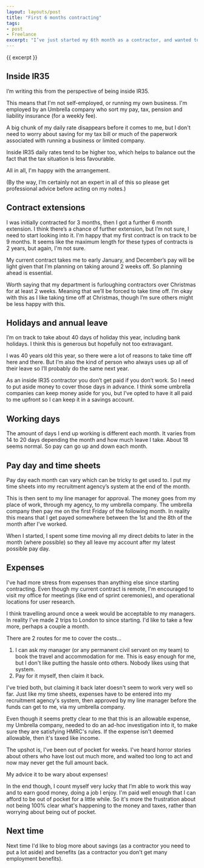 ```yaml
---
layout: layouts/post
title: "First 6 months contracting"
tags:
- post
- Freelance
excerpt: "I’ve just started my 6th month as a contractor, and wanted to share some notes around the practicalities of being employed inside IR35."
---
```

{{ excerpt }}

## Inside IR35

I’m writing this from the perspective of being inside IR35.

This means that I'm not self-employed, or running my own business. I'm employed by an Umbrella company who sort my pay, tax, pension and liability insurance (for a weekly fee).

A big chunk of my daily rate disappears before it comes to me, but I don't need to worry about saving for my tax bill or much of the paperwork associated with running a business or limited company.

Inside IR35 daily rates tend to be higher too, which helps to balance out the fact that the tax situation is less favourable.

All in all, I'm happy with the arrangement.

(By the way, I’m certainly not an expert in all of this so please get professional advice before acting on my notes.)


## Contract extensions 

I was initially contracted for 3 months, then I got a further 6 month extension. I think there’s a chance of further extension, but I’m not sure, I need to start looking into it. I'm happy that my first contract is on track to be 9 months. It seems like the maximum length for these types of contracts is 2 years, but again, I'm not sure.

My current contract takes me to early January, and December’s pay will be light given that I’m planning on taking around 2 weeks off. So planning ahead is essential. 

Worth saying that my department is furloughing contractors over Christmas for at least 2 weeks. Meaning that we’ll be forced to take time off. I’m okay with this as I like taking time off at Christmas, though I’m sure others might be less happy with this. 

## Holidays and annual leave

I’m on track to take about 40 days of holiday this year, including bank holidays. I think this is generous but hopefully not too extravagant. 

I was 40 years old this year, so there were a lot of reasons to take time off here and there. But I’m also the kind of person who always uses up all of their leave so I’ll probably do the same next year.

As an inside IR35 contractor you don’t get paid if you don’t work. So I need to put aside money to cover those days in advance. I think some umbrella companies can keep money aside for you, but I’ve opted to have it all paid to me upfront so I can keep it in a savings account. 

## Working days

The amount of days I end up working is different each month. It varies from 14 to 20 days depending the month and how much leave I take. About 18 seems normal. So pay can go up and down each month.

## Pay day and time sheets

Pay day each month can vary which can be tricky to get used to. I put my time sheets into my recruitment agency’s system at the end of the month. 

This is then sent to my line manager for approval. The money goes from my place of work, through my agency, to my umbrella company. The umbrella company then pay me on the first Friday of the following month. In reality this means that I get payed somewhere between the 1st and the 8th of the month after I’ve worked. 

When I started, I spent some time moving all my direct debits to later in the month (where possible) so they all leave my account after my latest possible pay day.

## Expenses

I've had more stress from expenses than anything else since starting contracting. Even though my current contract is remote, I'm encouraged to visit my office for meetings (like end of sprint ceremonies), and operational locations for user research.

I think travelling around once a week would be acceptable to my managers. In reality I've made 2 trips to London to since starting. I'd like to take a few more, perhaps a couple a month.

There are 2 routes for me to cover the costs…

1. I can ask my manager (or any permanent civil servant on my team) to book the travel and accommodation for me. This is easy enough for me, but I don't like putting the hassle onto others. Nobody likes using that system.
2. Pay for it myself, then claim it back.

I've tried both, but claiming it back later doesn't seem to work very well so far. Just like my time sheets, expenses have to be entered into my recruitment agency's system, then approved by my line manager before the funds can get to me, via my umbrella company.

Even though it seems pretty clear to me that this is an allowable expense, my Umbrella company, needed to do an ad-hoc investigation into it, to make sure they are satisfying HMRC's rules. If the expense isn't deemed allowable, then it's taxed like income.

The upshot is, I've been out of pocket for weeks. I've heard horror stories about others who have lost out much more, and waited too long to act and now may never get the full amount back.

My advice it to be wary about expenses!

In the end though, I count myself very lucky that I’m able to work this way and to earn good money, doing a job I enjoy. I'm paid well enough that I can afford to be out of pocket for a little while. So it's more the frustration about not being 100% clear what's happening to the money and taxes, rather than worrying about being out of pocket.

## Next time

Next time I'd like to blog more about savings (as a contractor you need to put a lot aside) and benefits (as a contractor you don't get many employment benefits).